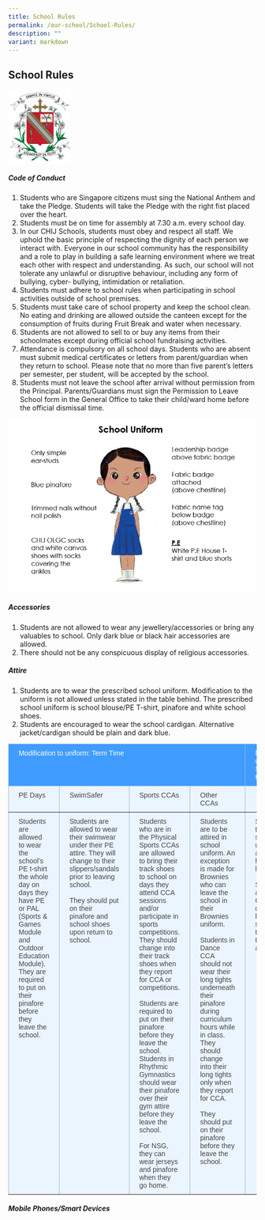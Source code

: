 ```yaml
---
title: School Rules
permalink: /our-school/School-Rules/
description: ""
variant: markdown
---
```

## School Rules

<img style="width: 25%;" src="/images/schoolrule.png" align="center"> 

##### Code of Conduct

1.	Students who are Singapore citizens must sing the National Anthem and take the Pledge. Students will take the Pledge with the right fist placed over the heart.
2.	Students must be on time for assembly at 7.30 a.m. every school day.
3.	In our CHIJ Schools, students must obey and respect all staff. We uphold the basic principle of respecting the dignity of each person we interact with. Everyone in our school community has the responsibility and a role to play in building a safe learning environment where we treat each other with respect and understanding. As such, our school will not tolerate any unlawful or disruptive behaviour, including any form of bullying, cyber- bullying, intimidation or retaliation.
4.	Students must adhere to school rules when participating in school activities outside of school premises.
5.	Students must take care of school property and keep the school clean. No eating and drinking are allowed outside the canteen except for the consumption of fruits during Fruit Break and water when necessary.
6.	Students are not allowed to sell to or buy any items from their schoolmates except during official school fundraising activities.
7.	Attendance is compulsory on all school days. Students who are absent must submit medical certificates or letters from parent/guardian when they return to school. Please note that no more than five parent’s letters per semester, per student, will be accepted by the school. 
8.	Students must not leave the school after arrival without permission from the Principal. Parents/Guardians must sign the Permission to Leave School form in the General Office to take their child/ward home before the official dismissal time.

![](/images/School_uniform_2025.png)

##### Accessories

1.	Students are not allowed to wear any jewellery/accessories or bring any valuables to school. Only dark blue or black hair accessories are allowed.
2.	There should not be any conspicuous display of religious accessories.

##### Attire

1.	Students are to wear the prescribed school uniform. Modification to the uniform is not allowed unless stated in the table behind. The prescribed school uniform is school blouse/PE T-shirt, pinafore and white school shoes. 
2.	Students are encouraged to wear the school cardigan. Alternative jacket/cardigan should be plain and dark blue. 

<style type="text/css">
.tg  {border-collapse:collapse;border-color:#9ABAD9;border-spacing:0;}
.tg td{background-color:#EBF5FF;border-color:#9ABAD9;border-style:solid;border-width:1px;color:#444;
  font-family:Arial, sans-serif;font-size:14px;overflow:hidden;padding:10px 20px;word-break:normal;}
.tg th{background-color:#409cff;border-color:#9ABAD9;border-style:solid;border-width:1px;color:#fff;
  font-family:Arial, sans-serif;font-size:14px;font-weight:normal;overflow:hidden;padding:10px 20px;word-break:normal;}
.tg .tg-0pky{border-color:inherit;text-align:left;vertical-align:top}
</style>
<table class="tg"><thead>
  <tr>
    <th colspan="4" class="tg-0pky">Modification to uniform: Term Time</th>
    <th class="tg-0pky">Modification to uniform:<br>School Holidays</th>
  </tr></thead>
<tbody>
  <tr>
    <td class="tg-0pky">PE Days</td>
    <td class="tg-0pky">SwimSafer</td>
    <td class="tg-0pky">Sports CCAs</td>
    <td class="tg-0pky">Other CCAs</td>
    <td class="tg-0pky"></td>
  </tr>
  <tr>
    <td class="tg-0pky">Students are allowed to wear the school’s PE t-shirt the whole day on days they have PE or PAL (Sports &amp; Games Module and Outdoor Education Module). They are required to put on their pinafore before they leave the school.</td>
    <td class="tg-0pky">Students are allowed to wear their swimwear under their PE attire. They will change to their slippers/sandals prior to leaving school. <br><br>They should put on their pinafore and school shoes upon return to school.</td>
    <td class="tg-0pky">Students who are in the Physical Sports CCAs are allowed to bring their track shoes to school on days they attend CCA sessions and/or participate in sports competitions. They should change into their track shoes when they report for CCA or competitions. <br><br>Students are required to put on their pinafore before they leave the school. Students in Rhythmic Gymnastics should wear their pinafore over their gym attire before they leave the school. <br><br>For NSG, they can wear jerseys and pinafore when they go home.</td>
    <td class="tg-0pky">Students are to be attired in school uniform. An exception is made for Brownies who can leave the school in their Brownies uniform. <br><br>Students in Dance CCA should not wear their long tights underneath their pinafore during curriculum hours while in class.  They should change into their long tights only when they report for CCA.<br><br>They should put on their pinafore before they leave the school.</td>
    <td class="tg-0pky">Students are to be attired in school uniform when attending holiday lessons. <br><br>Students attending CCA sessions during the holidays should adhere to the term time arrangements.</td>
  </tr>
</tbody></table>

##### Mobile Phones/Smart Devices



